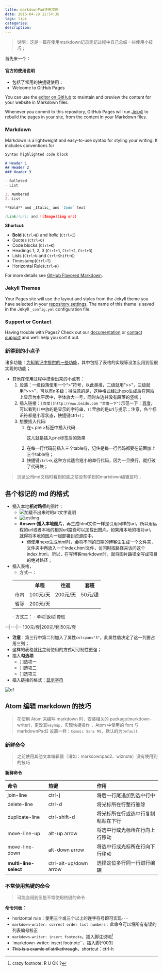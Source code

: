 ```yaml
---
title: markdownPad使用攻略
date: 2015-04-29 12:54:38
tags: tips
categories: 
description: 
---
```


>说明：这是一篇在使用markdown记录笔记过程中自己总结一些使用小技巧；

<!--more-->

首先来一个：

#### 官方的使用说明 ####

- 包括了常用的快捷键使用：
- Welcome to GitHub Pages

You can use the [editor on GitHub](https://github.com/KangShanR/Study-Notes/edit/master/index.md) to maintain and preview the content for your website in Markdown files.

Whenever you commit to this repository, GitHub Pages will run [Jekyll](https://jekyllrb.com/) to rebuild the pages in your site, from the content in your Markdown files.

### Markdown

Markdown is a lightweight and easy-to-use syntax for styling your writing. It includes conventions for

```markdown
Syntax highlighted code block

# Header 1
## Header 2
### Header 3

- Bulleted
- List

1. Numbered
2. List

**Bold** and _Italic_ and `Code` text

[Link](url) and ![Image](img src)
```

**Shortcut:**
- **Bold** (`Ctrl+B`) and *Italic* (`Ctrl+I`)
- Quotes (`Ctrl+Q`)
- Code blocks (`Ctrl+K`)
- Headings 1, 2, 3 (`Ctrl+1`, `Ctrl+2`, `Ctrl+3`)
- Lists (`Ctrl+U` and `Ctrl+Shift+O`)
- Timestamp(`Ctrl+T`)
- Horizontal Rule(`Ctrl+R`)


For more details see [GitHub Flavored Markdown](https://guides.github.com/features/mastering-markdown/).

### Jekyll Themes

Your Pages site will use the layout and styles from the Jekyll theme you have selected in your [repository settings](https://github.com/KangShanR/Study-Notes/settings). The name of this theme is saved in the Jekyll `_config.yml` configuration file.

### Support or Contact

Having trouble with Pages? Check out our [documentation](https://help.github.com/categories/github-pages-basics/) or [contact support](https://github.com/contact) and we’ll help you sort it out.

### 新得到的小点子 ###

诸多功能：[为知笔记中提供的一些功能](http://www.wiz.cn/feature-markdown.html "诸多功能在后面")，其中包括了表格的实现等没怎么用到但很实现的功能；
- 其他在使用过程中摸索出来的小点有：
	1. 段落：一级段落使用一个“>”符号，以此类推，二级就用">>"，三级就用“>>>”，可以有n多级；得注意的是，这种格式经过hexo生成后在网站上显示为水平居中，字体放大一号，同时左边并没有段落的竖线；
	2. 插入链接：`[百度](http://www.baidu.com "百度一下")`示范一下：[百度](http://www.baidu.com "百度一下")，可以看到`[]`中放的是显示的字符串，`()`里放的是url与提示；注意，各个标识符都是小写状态，快捷键ctrl+l；
	3. 想要插入代码:
		1. 在< pre >标签中插入代码:<pre>这儿就是插入pre标签后的效果</pre>
		2. 在每一行代码前插入三个table符，记住是每一行代码都要在前面加上三个table符；
		3. 快捷键`ctrl+k`,这种方式适合短小的单行代码，因为一旦换行，就打破了代码块；

> 浏览公司md文档时看到的些之前没有学到的markdown编辑技巧；

## 各个标记的 md 的格式

- 插入本地**相对路径**的图片：
    - ![加载不出来时的alt文字说明](/img/ex-gf.png)
    - ![testImg](http://github.com/KangShanR/blogs/blob/master/pictures/baahuballi/17655319.png?raw=true)
    - **Answer:插入本地图片**，再生成html文件一样是引用同样的url，所以用远程的url或者本地的相对url路径可以加载出图片。如果用本地的相对url，就得将本地的图片一起部署到资源库中。
        - 但使用hexo生成html时，会将不同的日期的博客生生成一个文件夹，文件夹中再放入一个index.html文件，访问时按路径来访问这个index.html。所以，在写博客markdown时，就将图片路径全写成项目的绝对路径；
- 插入表格，
	- 方式一：
    <table>
      <tr>
        <th></th>
        <th>单程</th>
        <th>往返</th>
        <th>套班</th>
      </tr>
      <tr>
        <td>市内</td>
        <td>100元/天</td>
        <td>200元/天</td>
        <td>50元/趟</td>
      </tr>
      <tr>
        <td>省际</td>
        <td colspan="3">200元/天</td>
      </tr>
    </table>
	- 方式二：
	- 单程|返程|套班
--|---|--
  100元/套|200元/套|50元/套


- **注意**：第三行中第二列加入了属性`colspan="3"`，此属性值决定了这一列要占用三列；
- 这样的表格就比之前使用的方式可订制性更强；
- 插入**勾选项**
    - [ ]选项一
    - [ ]选项二
    - [ ]选项三
- 插入链接的格式：[显示字符](url地址)

![ef](http://kangshan.oschina.io/img/ex-gf.png)

## Atom 编辑 markdown 的技巧
> 在使用 Atom 来编写 markdown 时，安装相关的 package(markdown-writer)，更改其`keymap`，实现快捷操作；
> Atom 中使用的 font 与 markdownPad2 设置一样：`Commic Sans MS`，默认的为`Default`

### 新鲜命令
> 之前使用其他文本编辑器（诸如：markdownpad2、wiznote）没有使用到的技巧

**新鲜命令**

| 命令 | 热键     |作用|
| :------------- | :------------- | :------------- |
| join-line|ctrl-j|将后一行尾追加到选中行中|
| delete-line  | ctrl-d  | 将光标所在行整行删除  |
| duplicate-line|ctrl-shift-d|将光标所在行或选中行复制粘贴在下行|
| move-line-up | alt-up arrow  |将选中行或光标所在行向上行移动|
| move-line-down | alt-down arrow  |将选中行或光标所在行向下行移动|
| **multi-line-select** | ctrl-alt-up/down arrow  |选择定位多行同一行进行编辑|

### 不常使用热键的命令
> 可能会用到但是不常使用热键的命令

**命令列表：**

- horizontal rule：使用三个或三个以上的连字符号即可实现`---`
- `markdown-writer: correct order list numbers`：此命令可以将所有有误的列表编号校正
- `markdown-writer: insert footnote`，插入脚注说明[^label2]
- `markdown-writer: insert footnote``，插入脚[^003]
- ~~This is a examle of strikethrough~~，shortcut：ctrl-h

[^004]: 这是一个插入脚注的示例，标签为 003

[^label2]: crazy footnote: R U OK ?

[^001]: crazy footnote!
